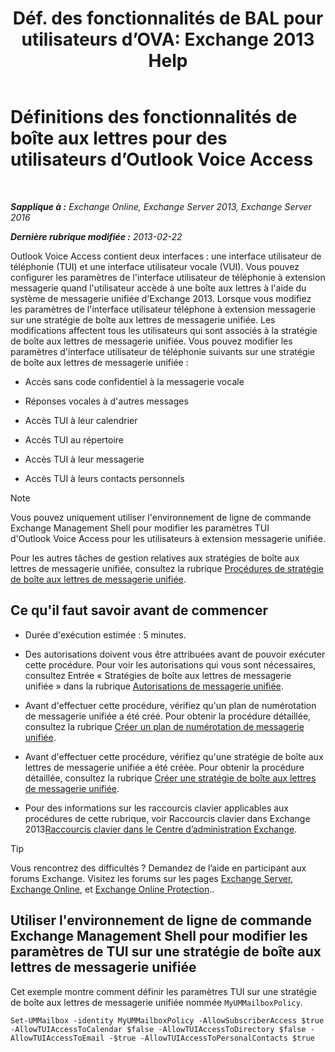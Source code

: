 ﻿---
title: 'Déf. des fonctionnalités de BAL pour utilisateurs d’OVA: Exchange 2013 Help'
TOCTitle: Définitions des fonctionnalités de boîte aux lettres pour des utilisateurs d’Outlook Voice Access
ms:assetid: 10960bf0-65cf-4d0b-bae5-d203c53662db
ms:mtpsurl: https://technet.microsoft.com/fr-fr/library/Aa996307(v=EXCHG.150)
ms:contentKeyID: 50555347
ms.date: 05/23/2018
mtps_version: v=EXCHG.150
ms.translationtype: MT
---

# Définitions des fonctionnalités de boîte aux lettres pour des utilisateurs d’Outlook Voice Access

 

_**Sapplique à :** Exchange Online, Exchange Server 2013, Exchange Server 2016_

_**Dernière rubrique modifiée :** 2013-02-22_

Outlook Voice Access contient deux interfaces : une interface utilisateur de téléphonie (TUI) et une interface utilisateur vocale (VUI). Vous pouvez configurer les paramètres de l'interface utilisateur de téléphonie à extension messagerie quand l'utilisateur accède à une boîte aux lettres à l'aide du système de messagerie unifiée d'Exchange 2013. Lorsque vous modifiez les paramètres de l'interface utilisateur téléphone à extension messagerie sur une stratégie de boîte aux lettres de messagerie unifiée. Les modifications affectent tous les utilisateurs qui sont associés à la stratégie de boîte aux lettres de messagerie unifiée. Vous pouvez modifier les paramètres d'interface utilisateur de téléphonie suivants sur une stratégie de boîte aux lettres de messagerie unifiée :

  - Accès sans code confidentiel à la messagerie vocale

  - Réponses vocales à d'autres messages

  - Accès TUI à leur calendrier

  - Accès TUI au répertoire

  - Accès TUI à leur messagerie

  - Accès TUI à leurs contacts personnels

> [!NOTE]
> Vous pouvez uniquement utiliser l'environnement de ligne de commande Exchange Management Shell pour modifier les paramètres TUI d'Outlook Voice Access pour les utilisateurs à extension messagerie unifiée.


Pour les autres tâches de gestion relatives aux stratégies de boîte aux lettres de messagerie unifiée, consultez la rubrique [Procédures de stratégie de boîte aux lettres de messagerie unifiée](um-mailbox-policy-procedures-exchange-2013-help.md).

## Ce qu'il faut savoir avant de commencer

  - Durée d'exécution estimée : 5 minutes.

  - Des autorisations doivent vous être attribuées avant de pouvoir exécuter cette procédure. Pour voir les autorisations qui vous sont nécessaires, consultez Entrée « Stratégies de boîte aux lettres de messagerie unifiée » dans la rubrique [Autorisations de messagerie unifiée](unified-messaging-permissions-exchange-2013-help.md).

  - Avant d'effectuer cette procédure, vérifiez qu'un plan de numérotation de messagerie unifiée a été créé. Pour obtenir la procédure détaillée, consultez la rubrique [Créer un plan de numérotation de messagerie unifiée](create-a-um-dial-plan-exchange-2013-help.md).

  - Avant d'effectuer cette procédure, vérifiez qu'une stratégie de boîte aux lettres de messagerie unifiée a été créée. Pour obtenir la procédure détaillée, consultez la rubrique [Créer une stratégie de boîte aux lettres de messagerie unifiée](create-a-um-mailbox-policy-exchange-2013-help.md).

  - Pour des informations sur les raccourcis clavier applicables aux procédures de cette rubrique, voir Raccourcis clavier dans Exchange 2013[Raccourcis clavier dans le Centre d’administration Exchange](keyboard-shortcuts-in-the-exchange-admin-center-exchange-online-protection-help.md).

> [!TIP]
> Vous rencontrez des difficultés ? Demandez de l’aide en participant aux forums Exchange. Visitez les forums sur les pages <a href="https://go.microsoft.com/fwlink/p/?linkid=60612">Exchange Server</a>, <a href="https://go.microsoft.com/fwlink/p/?linkid=267542">Exchange Online</a>, et <a href="https://go.microsoft.com/fwlink/p/?linkid=285351">Exchange Online Protection</a>..


## Utiliser l'environnement de ligne de commande Exchange Management Shell pour modifier les paramètres de TUI sur une stratégie de boîte aux lettres de messagerie unifiée

Cet exemple montre comment définir les paramètres TUI sur une stratégie de boîte aux lettres de messagerie unifiée nommée `MyUMMailboxPolicy`.

    Set-UMMailbox -identity MyUMMailboxPolicy -AllowSubscriberAccess $true -AllowTUIAccessToCalendar $false -AllowTUIAccessToDirectory $false -AllowTUIAccessToEmail -$true -AllowTUIAccessToPersonalContacts $true


